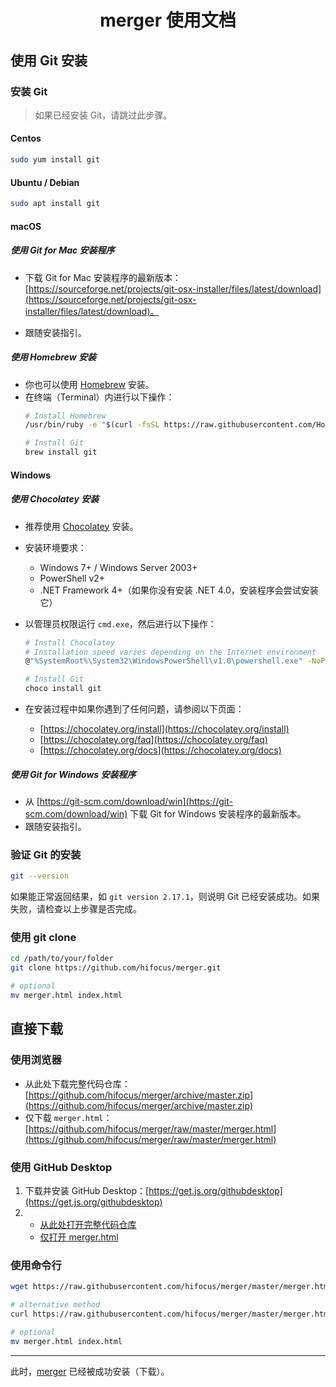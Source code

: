 <h1 align="center">merger 使用文档</h1>

## 使用 Git 安装

### 安装 Git
> 如果已经安装 Git，请跳过此步骤。

#### Centos
```bash
sudo yum install git
```

#### Ubuntu / Debian
```bash
sudo apt install git 
```

#### macOS
##### 使用 Git for Mac 安装程序
- 下载 Git for Mac 安装程序的最新版本：[https://sourceforge.net/projects/git-osx-installer/files/latest/download](https://sourceforge.net/projects/git-osx-installer/files/latest/download)。

- 跟随安装指引。

##### 使用 Homebrew 安装
- 你也可以使用 [Homebrew](https://brew.sh) 安装。
- 在终端（Terminal）内进行以下操作：
  ```bash
  # Install Homebrew
  /usr/bin/ruby -e "$(curl -fsSL https://raw.githubusercontent.com/Homebrew/install/master/install)"

  # Install Git
  brew install git
  ```
#### Windows
##### 使用 Chocolatey 安装
- 推荐使用 [Chocolatey](https://chocolatey.org) 安装。
- 安装环境要求：
  - Windows 7+ / Windows Server 2003+
  - PowerShell v2+
  - .NET Framework 4+（如果你没有安装 .NET 4.0，安装程序会尝试安装它）

- 以管理员权限运行 `cmd.exe`，然后进行以下操作：

  ```bash
  # Install Chocolatey
  # Installation speed varies depending on the Internet environment
  @"%SystemRoot%\System32\WindowsPowerShell\v1.0\powershell.exe" -NoProfile -InputFormat None -ExecutionPolicy Bypass -Command "iex ((New-Object System.Net.WebClient).DownloadString('https://chocolatey.org/install.ps1'))" && SET "PATH=%PATH%;%ALLUSERSPROFILE%\chocolatey\bin"

  # Install Git
  choco install git
  ```

- 在安装过程中如果你遇到了任何问题，请参阅以下页面：
  - [https://chocolatey.org/install](https://chocolatey.org/install)
  - [https://chocolatey.org/faq](https://chocolatey.org/faq)
  - [https://chocolatey.org/docs](https://chocolatey.org/docs)

##### 使用 Git for Windows 安装程序
- 从 [https://git-scm.com/download/win](https://git-scm.com/download/win) 下载 Git for Windows 安装程序的最新版本。
- 跟随安装指引。

### 验证 Git 的安装

```bash
git --version
```

如果能正常返回结果，如 `git version 2.17.1`，则说明 Git 已经安装成功。如果失败，请检查以上步骤是否完成。

### 使用 git clone
```bash
cd /path/to/your/folder
git clone https://github.com/hifocus/merger.git

# optional
mv merger.html index.html
```

## 直接下载
### 使用浏览器
- 从此处下载完整代码仓库：[https://github.com/hifocus/merger/archive/master.zip](https://github.com/hifocus/merger/archive/master.zip)
- 仅下载 `merger.html`：[https://github.com/hifocus/merger/raw/master/merger.html](https://github.com/hifocus/merger/raw/master/merger.html)

### 使用 GitHub Desktop
1. 下载并安装 GitHub Desktop：[https://get.js.org/githubdesktop](https://get.js.org/githubdesktop)
2. - [从此处打开完整代码仓库](x-github-client://openRepo/https://github.com/hifocus/merger)
   - [仅打开 merger.html](x-github-client://openRepo/https://github.com/hifocus/merger?branch=master&filepath=merger.html)

### 使用命令行
```bash
wget https://raw.githubusercontent.com/hifocus/merger/master/merger.html

# alternative method
curl https://raw.githubusercontent.com/hifocus/merger/master/merger.html --output merger.html

# optional
mv merger.html index.html
```
-----------------------
此时，[merger](https://github.com/hifocus/merger) 已经被成功安装（下载）。